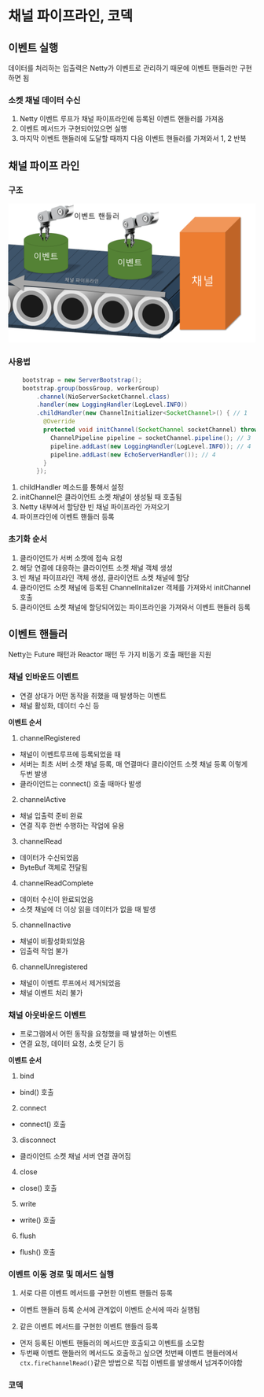 # 채널 파이프라인, 코덱
## 이벤트 실행
데이터를 처리하는 입출력은 Netty가 이벤트로 관리하기 때문에 이벤트 핸들러만 구현하면 됨

### 소켓 채널 데이터 수신
1. Netty 이벤트 루프가 채널 파이프라인에 등록된 이벤트 핸들러를 가져옴
2. 이벤트 메서드가 구현되어있으면 실행
3. 마지막 이벤트 핸들러에 도달할 때까지 다음 이벤트 핸들러를 가져와서 1, 2 반복

## 채널 파이프 라인
### 구조
![](channel.png)

### 사용법
``` java
    bootstrap = new ServerBootstrap();
    bootstrap.group(bossGroup, workerGroup)
        .channel(NioServerSocketChannel.class)
        .handler(new LoggingHandler(LogLevel.INFO))
        .childHandler(new ChannelInitializer<SocketChannel>() { // 1
          @Override
          protected void initChannel(SocketChannel socketChannel) throws Exception { // 2
            ChannelPipeline pipeline = socketChannel.pipeline(); // 3
            pipeline.addLast(new LoggingHandler(LogLevel.INFO)); // 4
            pipeline.addLast(new EchoServerHandler()); // 4
          }
        });
```
1. childHandler 메소드를 통해서 설정
2. initChannel은 클라이언트 소켓 채널이 생성될 때 호출됨
3. Netty 내부에서 할당한 빈 채널 파이프라인 가져오기
4. 파이프라인에 이벤트 핸들러 등록

### 초기화 순서
1. 클라이언트가 서버 소켓에 접속 요청
2. 해당 연결에 대응하는 클라이언트 소켓 채널 객체 생성
3. 빈 채널 파이프라인 객체 생성, 클라이언트 소켓 채널에 할당
4. 클라이언트 소켓 채널에 등록된 ChannelInitalizer 객체를 가져와서 initChannel 호출
5. 클라이언트 소켓 채널에 할당되어있는 파이프라인을 가져와서 이벤트 핸들러 등록

## 이벤트 핸들러
Netty는 Future 패턴과 Reactor 패턴 두 가지 비동기 호출 패턴을 지원

### 채널 인바운드 이벤트
- 연결 상대가 어떤 동작을 취했을 때 발생하는 이벤트
- 채널 활성화, 데이터 수신 등

**이벤트 순서**
1. channelRegistered
  - 채널이 이벤트루프에 등록되었을 때
  - 서버는 최초 서버 소켓 채널 등록, 매 연결마다 클라이언트 소켓 채널 등록 이렇게 두번 발생
  - 클라이언트는 connect() 호출 때마다 발생
2. channelActive
  - 채널 입출력 준비 완료
  - 연결 직후 한번 수행하는 작업에 유용
3. channelRead
  - 데이터가 수신되었음
  - ByteBuf 객체로 전달됨
4. channelReadComplete
  - 데이터 수신이 완료되었음
  - 소켓 채널에 더 이상 읽을 데이터가 없을 때 발생
5. channelInactive
  - 채널이 비활성화되었음
  - 입출력 작업 불가 
6. channelUnregistered
  - 채널이 이벤트 루프에서 제거되었음
  - 채널 이벤트 처리 불가

### 채널 아웃바운드 이벤트
- 프로그램에서 어떤 동작을 요청했을 때 발생하는 이벤트
- 연결 요청, 데이터 요청, 소켓 닫기 등

**이벤트 순서**
1. bind
  - bind() 호출
2. connect
  - connect() 호출
3. disconnect
  - 클라이언트 소켓 채널 서버 연결 끊어짐
4. close
  - close() 호출
5. write
  - write() 호출
6. flush
  - flush() 호출

### 이벤트 이동 경로 및 메서드 실행
1. 서로 다른 이벤트 메서드를 구현한 이벤트 핸들러 등록
  - 이벤트 핸들러 등록 순서에 관계없이 이벤트 순서에 따라 실행됨
2. 같은 이벤트 메서드를 구현한 이벤트 핸들러 등록
  - 먼저 등록된 이벤트 핸들러의 메서드만 호출되고 이벤트를 소모함
  - 두번째 이벤트 핸들러의 메서드도 호출하고 싶으면 첫번째 이벤트 핸들러에서 `ctx.fireChannelRead()`같은 방법으로 직접 이벤트를 발생해서 넘겨주어야함

### 코덱

